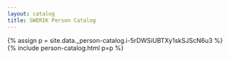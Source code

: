 ```yaml
---
layout: catalog
title: SWERIK Person Catalog
---
```

{% assign p = site.data._person-catalog.i-5rDWSiUBTXy1skSJScN6u3 %}
{% include person-catalog.html p=p %}

